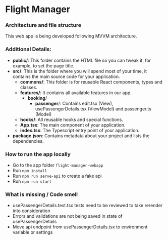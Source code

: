 # Flight Manager

### Architecture and file structure

This web app is being developed following MVVM architecture.

### Additional Details:
- **public/**: This folder contains the HTML file so you can tweak it, for example, to set the page title.
- **src/**: This is the folder where you will spend most of your time, it contains the main source code for your application.
    - **commons/**: This folder is for reusable React components, types and classes.
    - **features/**: It contains all available features in our app.
      - **booking**/
        - **passenger**/: Contains edit.tsx (View), usePassengerDetails.tsx (ViewModel) and passenger.ts (Model)
    - **hooks/**: All reusable hooks and special functions.
    - **App.tsx**: The main component of your application.
    - **index.tsx**: The Typescript entry point of your application.
- **package.json**: Contains metadata about your project and lists the dependencies.

### How to run the app locally
- Go to the app folder `flight-manager-webapp`
- Run `npm install`
- Run `npm run serve-api` to create a fake api
- Run `npm run start`

### What is missing / Code smell
- usePassengerDetails.test.tsx tests need to be reviewed to take rerender into consideration
- Errors and validations are not being saved in state of usePassengerDetails
- Move api endpoint from usePassengerDetails.tsx to environment variable or settings